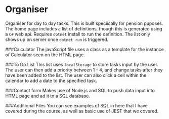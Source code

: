 # Organiser

Organiser for day to day tasks. This is built speciically for pension puposes. The home page includes
a list of definitions, though this is generated using a `C#` web api. Requires `dotnet` install to run the definition.
The list only shows up on server once `dotnet run` is triggered. 

###Calculator
The javaScript file uses a class as a template for the instance of Calculator seen on the HTML page.

###To Do List
This list uses `localStorage` to store tasks input by the user. The user can then add a priority between 1 - 4, and change tasks after they have been added to the list.
The user can also click a cell within the calendar to add a date to the specified task.

###Contact form 
Makes use of Node.js and SQL to push data input into HTML page and ad it to a SQL database. 

###Additional Files
You can see examples of SQL in here that I have covered during the course, as well as basic use of JEST that we covered. 

